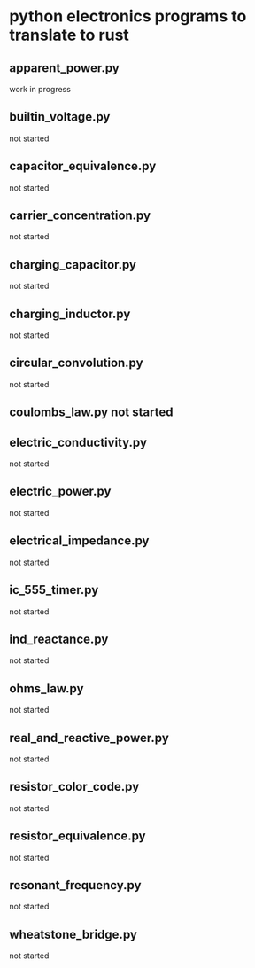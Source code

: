 # python electronics programs to translate to rust 
## apparent_power.py 
work in progress 
## builtin_voltage.py 
not started 
## capacitor_equivalence.py 
not started 
## carrier_concentration.py 
not started 
## charging_capacitor.py 
not started 
## charging_inductor.py 
not started 
## circular_convolution.py 
not started 
## coulombs_law.py not started 
## electric_conductivity.py 
not started 
## electric_power.py 
not started 
## electrical_impedance.py 
not started 
## ic_555_timer.py 
not started 
## ind_reactance.py 
not started 
## ohms_law.py 
not started 
## real_and_reactive_power.py 
not started 
## resistor_color_code.py 
not started 
## resistor_equivalence.py 
not started 
## resonant_frequency.py
not started 
## wheatstone_bridge.py
not started

